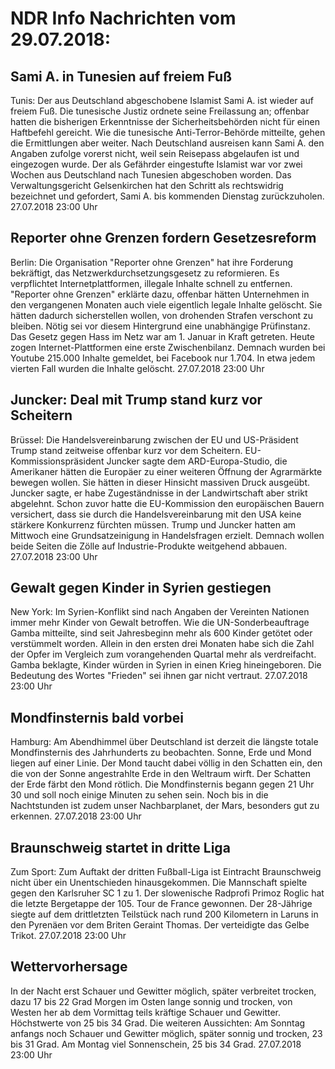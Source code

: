 # NDR Info Nachrichten vom 29.07.2018:


## Sami A. in Tunesien auf freiem Fuß
Tunis: Der aus Deutschland abgeschobene Islamist Sami A. ist wieder auf freiem Fuß. Die tunesische Justiz ordnete seine Freilassung an; offenbar hatten die bisherigen Erkenntnisse der Sicherheitsbehörden nicht für einen Haftbefehl gereicht. Wie die tunesische Anti-Terror-Behörde mitteilte, gehen die Ermittlungen aber weiter. Nach Deutschland ausreisen kann Sami A. den Angaben zufolge vorerst nicht, weil sein Reisepass abgelaufen ist und eingezogen wurde. Der als Gefährder eingestufte Islamist war vor zwei Wochen aus Deutschland nach Tunesien abgeschoben worden. Das Verwaltungsgericht Gelsenkirchen hat den Schritt als rechtswidrig bezeichnet und gefordert, Sami A. bis kommenden Dienstag zurückzuholen. 27.07.2018 23:00 Uhr 

## Reporter ohne Grenzen fordern Gesetzesreform
Berlin:	Die Organisation "Reporter ohne Grenzen" hat ihre Forderung bekräftigt, das Netzwerkdurchsetzungsgesetz zu reformieren. Es verpflichtet Internetplattformen, illegale Inhalte schnell zu entfernen. "Reporter ohne Grenzen" erklärte dazu, offenbar hätten Unternehmen in den vergangenen Monaten auch viele eigentlich legale Inhalte gelöscht. Sie hätten dadurch sicherstellen wollen, von drohenden Strafen verschont zu bleiben. Nötig sei vor diesem Hintergrund eine unabhängige Prüfinstanz. Das Gesetz gegen Hass im Netz war am 1. Januar in Kraft getreten. Heute zogen Internet-Plattformen eine erste Zwischenbilanz. Demnach wurden bei Youtube 215.000 Inhalte gemeldet, bei Facebook nur 1.704. In etwa jedem vierten Fall wurden die Inhalte gelöscht. 27.07.2018 23:00 Uhr 

## Juncker: Deal mit Trump stand kurz vor Scheitern
Brüssel:	Die Handelsvereinbarung zwischen der EU und US-Präsident Trump stand zeitweise offenbar kurz vor dem Scheitern. EU-Kommissionspräsident Juncker sagte dem ARD-Europa-Studio, die Amerikaner hätten die Europäer zu einer weiteren Öffnung der Agrarmärkte bewegen wollen. Sie hätten in dieser Hinsicht massiven Druck ausgeübt. Juncker sagte, er habe Zugeständnisse in der Landwirtschaft aber strikt abgelehnt. Schon zuvor hatte die EU-Kommission den europäischen Bauern versichert, dass sie durch die Handelsvereinbarung mit den USA keine stärkere Konkurrenz fürchten müssen. Trump und Juncker hatten am Mittwoch eine Grundsatzeinigung in Handelsfragen erzielt. Demnach wollen beide Seiten die Zölle auf Industrie-Produkte weitgehend abbauen. 27.07.2018 23:00 Uhr 

## Gewalt gegen Kinder in Syrien gestiegen
New York: Im Syrien-Konflikt sind nach Angaben der Vereinten Nationen immer mehr Kinder von Gewalt betroffen. Wie die UN-Sonderbeauftrage Gamba mitteilte, sind seit Jahresbeginn mehr als 600 Kinder getötet oder verstümmelt worden. Allein in den ersten drei Monaten habe sich die Zahl der Opfer im Vergleich zum vorangehenden Quartal mehr als verdreifacht. Gamba beklagte, Kinder würden in Syrien in einen Krieg hineingeboren. Die Bedeutung des Wortes "Frieden" sei ihnen gar nicht vertraut. 27.07.2018 23:00 Uhr 

## Mondfinsternis bald vorbei
Hamburg: Am Abendhimmel über Deutschland ist derzeit die längste totale Mondfinsternis des Jahrhunderts zu beobachten. Sonne, Erde und Mond liegen auf einer Linie. Der Mond taucht dabei völlig in den Schatten ein, den die von der Sonne angestrahlte Erde in den Weltraum wirft. Der Schatten der Erde färbt den Mond rötlich. Die Mondfinsternis begann gegen 21 Uhr 30 und soll noch einige Minuten zu sehen sein. Noch bis in die Nachtstunden ist zudem unser Nachbarplanet, der Mars, besonders gut zu erkennen. 27.07.2018 23:00 Uhr 

## Braunschweig startet in dritte Liga
Zum Sport:	Zum Auftakt der dritten Fußball-Liga ist Eintracht Braunschweig nicht über ein Unentschieden hinausgekommen. Die Mannschaft spielte gegen den Karlsruher SC 1 zu 1. Der slowenische Radprofi Primoz Roglic hat die letzte Bergetappe der 105. Tour de France gewonnen. Der 28-Jährige siegte auf dem drittletzten Teilstück nach rund 200 Kilometern in Laruns in den Pyrenäen vor dem Briten Geraint Thomas. Der verteidigte das Gelbe Trikot. 27.07.2018 23:00 Uhr 

## Wettervorhersage
In der Nacht erst Schauer und Gewitter möglich, später verbreitet trocken, dazu 17 bis 22 Grad Morgen im Osten lange sonnig und trocken, von Westen her ab dem Vormittag teils kräftige Schauer und Gewitter. Höchstwerte von 25 bis 34 Grad. Die weiteren Aussichten: Am Sonntag anfangs noch Schauer und Gewitter möglich, später sonnig und trocken, 23 bis 31 Grad. Am Montag viel Sonnenschein, 25 bis 34 Grad. 27.07.2018 23:00 Uhr 
